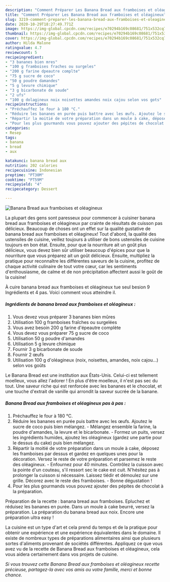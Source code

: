 ```yaml
---
description: "Comment Préparer Les Banana Bread aux framboises et oléagineux"
title: "Comment Préparer Les Banana Bread aux framboises et oléagineux"
slug: 3219-comment-preparer-les-banana-bread-aux-framboises-et-oleagineux
date: 2020-10-29T18:27:49.771Z
image: https://img-global.cpcdn.com/recipes/e70294b169c08681/751x532cq70/banana-bread-aux-framboises-et-oleagineux-photo-principale-de-la-recette.jpg
thumbnail: https://img-global.cpcdn.com/recipes/e70294b169c08681/751x532cq70/banana-bread-aux-framboises-et-oleagineux-photo-principale-de-la-recette.jpg
cover: https://img-global.cpcdn.com/recipes/e70294b169c08681/751x532cq70/banana-bread-aux-framboises-et-oleagineux-photo-principale-de-la-recette.jpg
author: Hilda Malone
ratingvalue: 4.7
reviewcount: 5
recipeingredient:
- "3 bananes bien mres"
- "100 g framboises fraches ou surgeles"
- "200 g farine dpeautre complte"
- "75 g sucre de coco"
- "50 g poudre damandes"
- "5 g levure chimique"
- "3 g bicarbonate de soude"
- "2 ufs"
- "100 g dolagineux noix noisettes amandes noix cajou selon vos gots"
recipeinstructions:
- "Préchauffez le four à 180 °C."
- "Réduire les bananes en purée puis battre avec les œufs. Ajoutez le sucre de coco puis bien mélangez. Mélangez ensemble la farine, la poudre d&#39;amandes, la levure et le bicarbonate. Formez un puits, versez les ingrédients humides, ajoutez les oléagineux (gardez une partie pour le dessus du cake) puis bien mélangez."
- "Répartir la moitié de votre préparation dans un moule à cake, déposez les framboises par dessus et gardez en quelques unes pour la décoration. Versez le reste de votre préparation et parsemez le reste des oléagineux. Enfournez pour 40 minutes. Contrôlez la cuisson avec la pointe d&#39;un couteau, s&#39;il ressort sec le cake est cuit. N&#39;hésitez pas à prolonger la cuisson si nécessaire. Laissez tiédir et démoulez sur une grille. Décorez avec le reste des framboises. Bonne dégustation !"
- "Pour les plus gourmands vous pouvez ajouter des pépites de chocolat à la préparation."
categories:
- Resep
tags:
- banana
- bread
- aux

katakunci: banana bread aux 
nutrition: 202 calories
recipecuisine: Indonesian
preptime: "PT30M"
cooktime: "PT59M"
recipeyield: "4"
recipecategory: Dessert

---
```



![Banana Bread aux framboises et oléagineux](https://img-global.cpcdn.com/recipes/e70294b169c08681/751x532cq70/banana-bread-aux-framboises-et-oleagineux-photo-principale-de-la-recette.jpg)

La plupart des gens sont paresseux pour commencer à cuisiner banana bread aux framboises et oléagineux par crainte de résultats de cuisson pas délicieux. Beaucoup de choses ont un effet sur la qualité gustative de banana bread aux framboises et oléagineux! Tout d'abord, la qualité des ustensiles de cuisine, veillez toujours à utiliser de bons ustensiles de cuisine toujours en bon état. Ensuite, pour que la nourriture ait un goût plus délicieux, vous devez bien sûr utiliser beaucoup d'épices pour que la nourriture que vous préparez ait un goût délicieux. Ensuite, multipliez la pratique pour reconnaître les différentes saveurs de la cuisine, profitez de chaque activité culinaire de tout votre cœur, car les sentiments d'enthousiasme, de calme et de non précipitation affectent aussi le goût de la cuisine!

<!--inarticleads1-->

À cuire banana bread aux framboises et oléagineux tue seul besion 9 Ingrédients et 4 pas. Voici comment vous atteindre il.

##### Ingrédients de banana bread aux framboises et oléagineux :

1. Vous devez vous préparer 3 bananes bien mûres
1. Utilisation 100 g framboises fraîches ou surgelées
1. Vous avez besoin 200 g farine d&#39;épeautre complète
1. Vous devez vous préparer 75 g sucre de coco
1. Utilisation 50 g poudre d&#39;amandes
1. Utilisation 5 g levure chimique
1. Fournir 3 g bicarbonate de soude
1. Fournir 2 œufs
1. Utilisation 100 g d&#39;oléagineux (noix, noisettes, amandes, noix cajou...) selon vos goûts


Le Banana Bread est une institution aux États-Unis. Celui-ci est tellement moelleux, vous allez l&#39;adorer ! En plus d&#39;être moelleux, il n&#39;est pas sec du tout. Une saveur riche qui est renforcée avec les bananes et le chocolat, et une touche d&#39;extrait de vanille qui arrondit la saveur sucrée de la banane. 

<!--inarticleads2-->

##### Banana Bread aux framboises et oléagineux pas à pas :

1. Préchauffez le four à 180 °C.
1. Réduire les bananes en purée puis battre avec les œufs. Ajoutez le sucre de coco puis bien mélangez. - Mélangez ensemble la farine, la poudre d&#39;amandes, la levure et le bicarbonate. - Formez un puits, versez les ingrédients humides, ajoutez les oléagineux (gardez une partie pour le dessus du cake) puis bien mélangez.
1. Répartir la moitié de votre préparation dans un moule à cake, déposez les framboises par dessus et gardez en quelques unes pour la décoration. Versez le reste de votre préparation et parsemez le reste des oléagineux. - Enfournez pour 40 minutes. Contrôlez la cuisson avec la pointe d&#39;un couteau, s&#39;il ressort sec le cake est cuit. N&#39;hésitez pas à prolonger la cuisson si nécessaire. Laissez tiédir et démoulez sur une grille. Décorez avec le reste des framboises. - Bonne dégustation !
1. Pour les plus gourmands vous pouvez ajouter des pépites de chocolat à la préparation.


Préparation de la recette : banana bread aux framboises. Epluchez et réduisez les bananes en purée. Dans un moule à cake beurré, versez la préparation. La préparation du banana bread aux noix. Encore une préparation ultra easy ! 

<!--inarticleads1-->

<p>
La cuisine est un type d'art et cela prend du temps et de la pratique pour obtenir une expérience et une expérience équivalentes dans le domaine. Il existe de nombreux types de préparations alimentaires ainsi que plusieurs sortes d'aliments provenant de sociétés différentes. Appliquez ce que vous avez vu de la recette de Banana Bread aux framboises et oléagineux, cela vous aidera certainement dans vos projets de cuisine.
</p>

<p>
<i>Si vous trouvez cette Banana Bread aux framboises et oléagineux recette précieuse, partagez-la avec vos amis ou votre famille, merci et bonne chance.</i>
</p>
